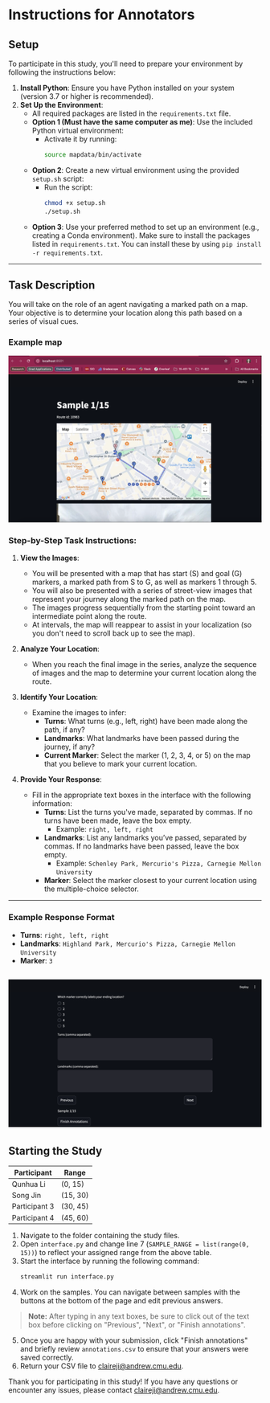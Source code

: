 # Instructions for Annotators

## Setup

To participate in this study, you'll need to prepare your environment by following the instructions below:

1. **Install Python**: Ensure you have Python installed on your system (version 3.7 or higher is recommended).
2. **Set Up the Environment**:
    - All required packages are listed in the `requirements.txt` file. 
   - **Option 1 (Must have the same computer as me)**: Use the included Python virtual environment:
     - Activate it by running:  
       ```bash
       source mapdata/bin/activate
       ```
   - **Option 2**: Create a new virtual environment using the provided `setup.sh` script:
     - Run the script:  
       ```bash
       chmod +x setup.sh
       ./setup.sh
       ```
   - **Option 3**: Use your preferred method to set up an environment (e.g., creating a Conda environment). Make sure to install the packages listed in `requirements.txt`. You can install these by using `pip install -r requirements.txt`.

---

## Task Description

You will take on the role of an agent navigating a marked path on a map. Your objective is to determine your location along this path based on a series of visual cues.

### Example map
![Map](./instructive_images/map.png)

### Step-by-Step Task Instructions:

1. **View the Images**:
   - You will be presented with a map that has start (S) and goal (G) markers, a marked path from S to G, as well as markers 1 through 5.
   - You will also be presented with a series of street-view images that represent your journey along the marked path on the map.
   - The images progress sequentially from the starting point toward an intermediate point along the route.
   - At intervals, the map will reappear to assist in your localization (so you don't need to scroll back up to see the map).

2. **Analyze Your Location**:
   - When you reach the final image in the series, analyze the sequence of images and the map to determine your current location along the route.

3. **Identify Your Location**:
   - Examine the images to infer:
     - **Turns**: What turns (e.g., left, right) have been made along the path, if any?
     - **Landmarks**: What landmarks have been passed during the journey, if any?
     - **Current Marker**: Select the marker (1, 2, 3, 4, or 5) on the map that you believe to mark your current location.

4. **Provide Your Response**:
   - Fill in the appropriate text boxes in the interface with the following information:
     - **Turns**: List the turns you've made, separated by commas. If no turns have been made, leave the box empty.
       - Example: `right, left, right`
     - **Landmarks**: List any landmarks you’ve passed, separated by commas. If no landmarks have been passed, leave the box empty.
       - Example: `Schenley Park, Mercurio's Pizza, Carnegie Mellon University`
     - **Marker**: Select the marker closest to your current location using the multiple-choice selector.

---

### Example Response Format
- **Turns**: `right, left, right`  
- **Landmarks**: `Highland Park, Mercurio's Pizza, Carnegie Mellon University`  
- **Marker**: `3`

![Image 1](./instructive_images/answers.png)
---

## Starting the Study

| Participant | Range  |
|-------------|--------|
| Qunhua Li | (0, 15)  |
| Song Jin | (15, 30) |
| Participant 3 | (30, 45) |
| Participant 4 | (45, 60) |


1. Navigate to the folder containing the study files.
2. Open `interface.py` and change line 7 (`SAMPLE_RANGE = list(range(0, 15))`) to reflect your assigned range from the above table.
3. Start the interface by running the following command:
   ```bash
   streamlit run interface.py
   ```
4. Work on the samples. You can navigate between samples with the buttons at the bottom of the page and edit previous answers.
> **Note:** After typing in any text boxes, be sure to click out of the text box before clicking on "Previous", "Next", or "Finish annotations".
5. Once you are happy with your submission, click "Finish annotations" and briefly review `annotations.csv` to ensure that your answers were saved correctly.
6. Return your CSV file to claireji@andrew.cmu.edu.

Thank you for participating in this study! If you have any questions or encounter any issues, please contact claireji@andrew.cmu.edu.


